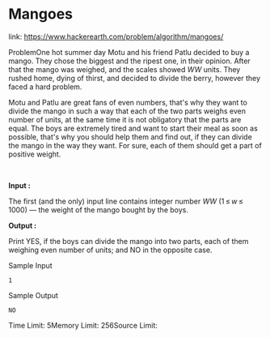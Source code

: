 # Mangoes 
 
 link: https://www.hackerearth.com/problem/algorithm/mangoes/ 
 
 ProblemOne hot summer day Motu and his friend Patlu decided to buy a mango. They chose the biggest and the ripest one, in their opinion. After that the mango was weighed, and the scales showed *WW* units. They rushed home, dying of thirst, and decided to divide the berry, however they faced a hard problem.


Motu and Patlu are great fans of even numbers, that's why they want to divide the mango in such a way that each of the two parts weighs even number of units, at the same time it is not obligatory that the parts are equal. The boys are extremely tired and want to start their meal as soon as possible, that's why you should help them and find out, if they can divide the mango in the way they want. For sure, each of them should get a part of positive weight.


 


**Input :**


The first (and the only) input line contains integer number *WW* (1 ≤ *w* ≤ 1000) — the weight of the mango bought by the boys.


**Output :**


Print YES, if the boys can divide the mango into two parts, each of them weighing even number of units; and NO in the opposite case.

Sample Input
```
1
```
Sample Output
```
NO

```
Time Limit: 5Memory Limit: 256Source Limit: 